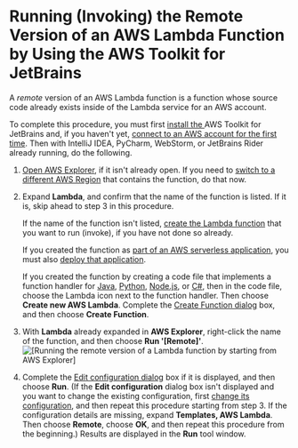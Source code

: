 # Running \(Invoking\) the Remote Version of an AWS Lambda Function by Using the AWS Toolkit for JetBrains<a name="lambda-remote"></a>

A *remote* version of an AWS Lambda function is a function whose source code already exists inside of the Lambda service for an AWS account\.

To complete this procedure, you must first [install the ](key-tasks.md#key-tasks-install)AWS Toolkit for JetBrains and, if you haven't yet, [connect to an AWS account for the first time](key-tasks.md#key-tasks-first-connect)\. Then with IntelliJ IDEA, PyCharm, WebStorm, or JetBrains Rider already running, do the following\.

1. [Open AWS Explorer](key-tasks.md#key-tasks-open-explorer), if it isn't already open\. If you need to [switch to a different AWS Region](key-tasks.md#key-tasks-switch-region) that contains the function, do that now\.

1. Expand **Lambda**, and confirm that the name of the function is listed\. If it is, skip ahead to step 3 in this procedure\.

   If the name of the function isn't listed, [create the Lambda function](key-tasks.md#key-tasks-lambda-create) that you want to run \(invoke\), if you have not done so already\. 

   If you created the function as [part of an AWS serverless application](key-tasks.md#key-tasks-lambda-create-app), you must also [deploy that application](key-tasks.md#key-tasks-sam-deploy)\.

   If you created the function by creating a code file that implements a function handler for [Java](https://docs.aws.amazon.com/lambda/latest/dg/java-programming-model-handler-types.html), [Python](https://docs.aws.amazon.com/lambda/latest/dg/python-programming-model-handler-types.html), [Node\.js](https://docs.aws.amazon.com/lambda/latest/dg/nodejs-prog-model-handler.html), or [C\#](https://docs.aws.amazon.com/lambda/latest/dg/dotnet-programming-model-handler-types.html), then in the code file, choose the Lambda icon next to the function handler\. Then choose **Create new AWS Lambda**\. Complete the [Create Function dialog](create-function-dialog.md) box, and then choose **Create Function**\.

1. With **Lambda** already expanded in **AWS Explorer**, right\-click the name of the function, and then choose **Run '\[Remote\]'**\.  
![\[Running the remote version of a Lambda function by starting from AWS Explorer\]](http://docs.aws.amazon.com/toolkit-for-jetbrains/latest/userguide/)

1. Complete the [Edit configuration dialog](edit-configuration-dialog.md) box if it is displayed, and then choose **Run**\. \(If the **Edit configuration** dialog box isn't displayed and you want to change the existing configuration, first [change its configuration](key-tasks.md#key-tasks-lambda-update), and then repeat this procedure starting from step 3\. If the configuration details are missing, expand **Templates, AWS Lambda**\. Then choose **Remote**, choose **OK**, and then repeat this procedure from the beginning\.\) Results are displayed in the **Run** tool window\. 